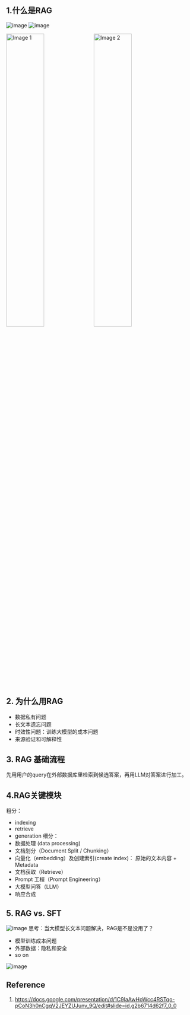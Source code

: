 
## 1.什么是RAG
![image](https://github.com/hinswhale/AI-Learning/assets/22999866/6ec3dd8e-c74d-4069-a483-407717fb7d8c)
![image](https://github.com/hinswhale/AI-Learning/assets/22999866/337143bd-037e-47dc-8d6e-e47aff8a4c1c)
<div>
  <img src="https://github.com/hinswhale/AI-Learning/assets/22999866/6ec3dd8e-c74d-4069-a483-407717fb7d8c" alt="Image 1" style="width: 45%; margin-right: 5px;" />
  <img src="https://github.com/hinswhale/AI-Learning/assets/22999866/6ec3dd8e-c74d-4069-a483-407717fb7d8c" alt="Image 2" style="width: 45%;" />
</div>

## 2. 为什么用RAG
  * 数据私有问题
  * 长文本遗忘问题
  * 时效性问题：训练大模型的成本问题
  * 来源验证和可解释性
## 3. RAG 基础流程
  先用用户的query在外部数据库里检索到候选答案，再用LLM对答案进行加工。
## 4.RAG关键模块
粗分： 
  * indexing
  * retrieve
  * generation
细分：
  * 数据处理 (data processing)
  * 文档划分（Document Split / Chunking）
  *  向量化（embedding）及创建索引(create index)： 原始的文本内容 + Metadata
  * 文档获取（Retrieve）
  * Prompt 工程（Prompt Engineering）
  * 大模型问答（LLM）
  * 响应合成
## 5. RAG vs. SFT
![image](https://github.com/hinswhale/AI-Learning/assets/22999866/ff8a21b0-7a43-4c8a-a92c-d0dbf222cac7)
思考：当大模型长文本问题解决，RAG是不是没用了？
  * 模型训练成本问题
  * 外部数据：隐私和安全
  * so on



![image](https://github.com/hinswhale/AI-Learning/assets/22999866/2d7a3b11-c409-4bf4-ac31-23242df2e421)

## Reference
1. https://docs.google.com/presentation/d/1C9IaAwHoWcc4RSTqo-pCoN3h0nCgqV2JEYZUJunv_9Q/edit#slide=id.g2b6714d62f7_0_0



